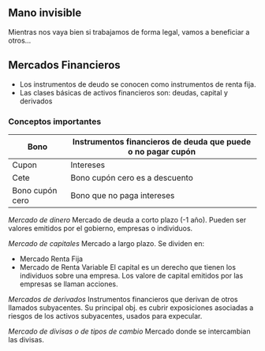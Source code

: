 ## Mano invisible
Mientras nos vaya bien si trabajamos de forma legal, vamos a beneficiar a otros...

## Mercados Financieros
- Los instrumentos de deudo se conocen como instrumentos de renta fija.
- Las clases básicas de activos financieros son: deudas, capital y derivados

### Conceptos importantes

| Bono            | Instrumentos financieros de deuda que puede o no pagar cupón |
| --------------- | ------------------------------------------------------------ |
| Cupon           | Intereses                                                    |
| Cete            | Bono cupón cero es a descuento                               |
| Bono cupón cero | Bono que no paga intereses                                   |
*Mercado de dinero*
Mercado de deuda a corto plazo (-1 año). Pueden ser valores emitidos por el gobierno, empresas o individuos.

*Mercado de capitales*
Mercado a largo plazo. Se dividen en:
- Mercado Renta Fija
- Mercado de Renta Variable
El capital es un derecho que tienen los individuos sobre una empresa. Los valore de capital emitidos por las empresas se llaman acciones. 

*Mercados de derivados*
Instrumentos financieros que derivan de otros llamados subyacentes. Su principal obj. es cubrir exposiciones asociadas a riesgos de los activos subyacentes, usados para expecular.

*Mercado de divisas o de tipos de cambio*
Mercado donde se intercambian las divisas.